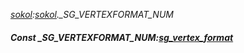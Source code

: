 _[sokol](../../modules/sokol/sokol-module.md):[sokol](../../modules/sokol/sokol-module.md).\_SG\_VERTEXFORMAT\_NUM_
##### Const \_SG\_VERTEXFORMAT\_NUM:[sg_vertex_format](../../modules/sokol/sokol-sg_vertex_format.md)
